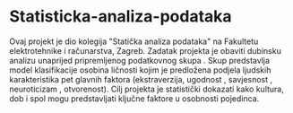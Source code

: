 # Statisticka-analiza-podataka
Ovaj projekt je dio kolegija "Statička analiza podataka" na Fakultetu elektrotehnike i računarstva, Zagreb. Zadatak projekta je obaviti dubinsku analizu unaprijed pripremljenog podatkovnog skupa . Skup predstavlja model klasifikacije osobina ličnosti kojim je predložena podjela ljudskih karakteristika pet glavnih faktora (ekstraverzija, ugodnost , savjesnost , neuroticizam , otvorenost). Cilj projekta je statistički dokazati kako kultura, dob i spol mogu predstavljati ključne faktore u osobnosti pojedinca.
